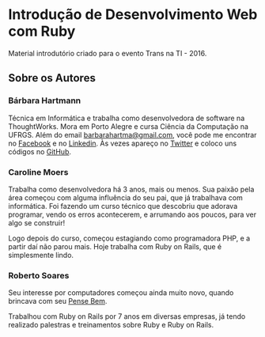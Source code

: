 # Introdução de Desenvolvimento Web com Ruby

Material introdutório criado para o evento Trans na TI - 2016.

## Sobre os Autores

### Bárbara Hartmann

Técnica em Informática e trabalha como desenvolvedora de software na
ThoughtWorks. Mora em Porto Alegre e cursa Ciência da Computação na UFRGS.
Além do email barbarahartma@gmail.com, você pode me encontrar no
[Facebook](https://www.fb.com/bahartmann) e no
[Linkedin](https://br.linkedin.com/in/b%C3%A1rbara-hartmann-3a3a0768). Às
vezes apareço no [Twitter](https://twitter.com/bahartmann) e coloco uns
códigos no [GitHub](https://github.com/bahartmann).

### Caroline Moers

Trabalha como desenvolvedora há 3 anos, mais ou menos. Sua paixão pela área
começou com alguma influência do seu pai, que já trabalhava com informática.
Foi fazendo um curso técnico que descobriu que adorava programar, vendo os
erros acontecerem, e arrumando aos poucos, para ver algo se construir!

Logo depois do curso, começou estagiando como programadora PHP, e a partir daí
não parou mais. Hoje trabalha com Ruby on Rails, que é simplesmente lindo.

### Roberto Soares

Seu interesse por computadores começou ainda muito novo, quando brincava com
seu [Pense Bem](https://pt.wikipedia.org/wiki/Pense_Bem).

Trabalhou com Ruby on Rails por 7 anos em diversas empresas, já tendo
realizado palestras e treinamentos sobre Ruby e Ruby on Rails.
